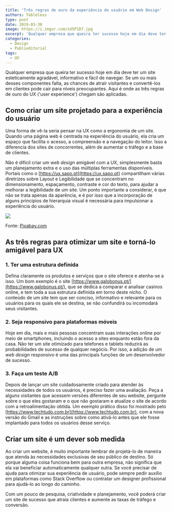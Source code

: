 ```yaml
---
title: 'Três regras de ouro da experiência do usuário em Web Design'
authors: Tableless
type: post
date: 2019-03-30
image: https://i.imgur.com/sUSP1D7.jpg
excerpt: 'Qualquer empresa que queira ter sucesso hoje em dia deve ter um site esteticamente agradável, informativo e fácil de navegar. Será?'
categories:
  - Design
  - Publieditorial
tags:
  - UX
---
```


Qualquer empresa que queira ter sucesso hoje em dia deve ter um site esteticamente agradável, informativo e fácil de navegar. Se um ou mais desses componentes falta, as chances de atrair visitantes e convertê-los em clientes pode cair para níveis preocupantes. Aqui é onde as três regras de ouro do UX ('user experience') chegam são aplicadas.

## Como criar um site projetado para a experiência do usuário

Uma forma de vê-la seria pensar na UX como a ergonomia de um site. Quando uma página web é centrada na experiência do usuário, ela cria um espaço que facilita o acesso, a compreensão e a navegação do leitor. Isso a diferencia dos sites de concorrentes, além de aumentar o tráfego e a base de clientes.

Não é difícil criar um _web design_ amigável com a UX, simplesmente basta um planejamento extra e o uso das múltiplas ferramentas disponíveis. Portais como o [https://ux.sapo.pt](https://ux.sapo.pt) compartilham várias diretrizes sobre Layout e Legibilidade que se concentram no dimensionamento, espaçamento, contraste e cor do texto, para ajudar a melhorar a legibilidade de um site. Um ponto importante a considerar, é que não se trata apenas da aparência, e é por isso que a incorporação de alguns princípios de hierarquia visual é necessária para impulsionar a experiência do usuário.

![](https://i.imgur.com/VeVCgGI.jpg)

Fonte: [Pixabay.com](https://pixabay.com/)

## As três regras para otimizar um site e torná-lo amigável para UX

### 1. Ter uma estrutura definida

Defina claramente os produtos e serviços que o site oferece e atenha-se a isso. Um bom exemplo é o site [https://www.galobonus.pt/](https://www.galobonus.pt/), que se dedica a comparar e analisar casinos online, e tem toda a sua estrutura definida em torno deste nicho. O conteúdo de um site tem que ser conciso, informativo e relevante para os usuários para os quais ele se destina, se não confundirá ou incomodará seus visitantes.

### 2. Seja responsivo para plataformas móveis

Hoje em dia, mais e mais pessoas concentram suas interações online por meio de smartphones, incluindo o acesso a sites enquanto estão fora da casa. Não ter um site otimizado para telefones e tablets reduzirá as probabilidades de sucesso de qualquer negócio. Por isso, a adição de um _web design_ responsivo é uma das principais funções de um desenvolvedor de sucesso.

### 3. Faça um teste A/B

Depois de lançar um site cuidadosamente criado para atender às necessidades de todos os usuários, é preciso fazer uma avaliação. Peça a alguns visitantes que acessem versões diferentes de seu website, pergunte sobre o que eles gostaram e o que não gostaram e atualize o site de acordo com a retroalimentação obtida. Um exemplo prático disso foi mostrado pelo [https://www.techtudo.com.br](https://www.techtudo.com.br), com a nova versão do Gmail e as instruções sobre como ativá-lo antes que ele fosse implantado para todos os usuários desse serviço.

## Criar um site é um dever sob medida

Ao criar um website, é muito importante lembrar de projetá-lo de maneira que atenda às necessidades exclusivas de seu público de destino. Só porque alguma coisa funciona bem para outra empresa, não significa que ela vai beneficiar automaticamente qualquer outra. Se você precisar de ajuda para otimizar sua experiência de usuário, pode sempre pedir auxílio em plataformas como Stack Overflow ou contratar um designer profissional para ajudá-lo ao longo do caminho.

Com um pouco de pesquisa, criatividade e planejamento, você poderá criar um site de sucesso que atraia clientes e aumente as taxas de tráfego e conversão.
